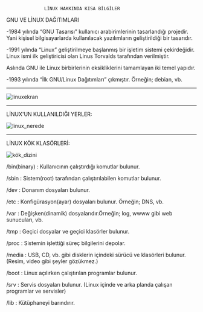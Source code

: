                   LİNUX HAKKINDA KISA BİLGİLER

GNU VE LİNUX DAĞITIMLARI

-1984 yılında “GNU Tasarısı” kullanıcı arabirimlerinin tasarlandığı projedir. Yani kişisel bilgisayarlarda kullanılacak yazılımların geliştirildiği bir tasarıdır.

-1991 yılında “Linux” geliştirilmeye başlanmış bir işletim sistemi çekirdeğidir. Linux ismi ilk geliştiricisi olan Linus Torvalds tarafından verilmiştir.

Aslında GNU ile Linux birbirlerinin eksikliklerini tamamlayan iki temel yapıdır.

-1993 yılında “İlk GNU/Linux Dağıtımları” çıkmıştır. Örneğin; debian, vb. 

---

![linuxekran](https://github.com/ismailkaya32/linux_hakkinda_bilgi/assets/122615472/4e15fc8b-9817-4f33-b6f1-89e41f465573)



---


LİNUX'UN KULLANILDIĞI YERLER:

![linux_nerede](https://github.com/ismailkaya32/linux_hakkinda_bilgi/assets/122615472/89ccbf88-d439-4ce3-b1f9-726cca7c867f)




---

LİNUX KÖK KLASÖRLERİ:


![kök_dizini](https://github.com/ismailkaya32/linux_hakkinda_bilgi/assets/122615472/74e7aec4-7caf-47ad-af84-c6751d40f6f3)




/bin(binary) : Kullanıcının çalıştırdığı komutlar bulunur.

/sbin        : Sistem(root) tarafından çalıştırılabilen komutlar bulunur.

/dev         : Donanım dosyaları bulunur.

/etc         : Konfigürasyon(ayar) dosyaları bulunur. Örneğin; DNS, vb.

/var         : Değişken(dinamik) dosyalarıdır.Örneğin; log, wwww gibi web sunucuları, vb.

/tmp         : Geçici dosyalar ve geçici klasörler bulunur.

/proc        : Sistemin işlettiği süreç bilgilerini depolar.

/media       : USB, CD, vb. gibi disklerin içindeki sürücü ve klasörleri bulunur.(Resim, video gibi şeyler gözükmez.)  

/boot        : Linux açılırken çalıştırılan programlar bulunur.

/srv         : Servis dosyaları bulunur. (Linux içinde ve arka planda çalışan programlar ve servisler) 

/lib         : Kütüphaneyi barındırır.       
                    
